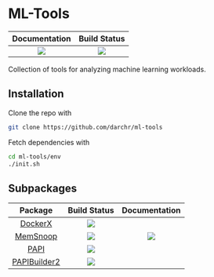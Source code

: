 # ML-Tools

| **Documentation** | **Build Status** |
|:---:|:---:|
[![][docs-latest-img]][docs-latest-url] | [![][travis-img]][travis-url] |

Collection of tools for analyzing machine learning workloads.

## Installation

Clone the repo with
```sh
git clone https://github.com/darchr/ml-tools
```
Fetch dependencies with
```sh
cd ml-tools/env
./init.sh
```

## Subpackages

| **Package** | **Build Status** | **Documentation** |
|:-----------:|:----------------:|:-----------------:|
| [DockerX](https://github.com/hildebrandmw/DockerX.jl)   | [![][dockerx-travis-img]][dockerx-travis-url]   |                                           |
| [MemSnoop](https://github.com/hildebrandmw/MemSnoop.jl) | [![][memsnoop-travis-img]][memsnoop-travis-url] | [![][docs-latest-img]][memsnoop-docs-url] |
| [PAPI](https://github.com/hildebrandmw/PAPI.jl)         | [![][papi-travis-img]][papi-travis-url]         |                                           |
| [PAPIBuilder2](https://github.com/hildebrandmw/PAPIBuilder2) | [![][papibuilder-travis-img]][papibuilder-travis-url] |                                |


[docs-latest-img]: https://img.shields.io/badge/docs-latest-blue.svg
[docs-latest-url]: http://arch.cs.ucdavis.edu/ml-tools/latest/

[travis-img]: https://travis-ci.org/darchr/ml-tools.svg?branch=master
[travis-url]: https://travis-ci.org/darchr/ml-tools

[dockerx-travis-img]: https://travis-ci.org/hildebrandmw/DockerX.jl.svg?branch=master
[dockerx-travis-url]: https://travis-ci.org/hildebrandmw/DockerX.jl 

[memsnoop-travis-img]: https://travis-ci.org/hildebrandmw/MemSnoop.jl.svg?branch=master
[memsnoop-travis-url]: https://travis-ci.org/hildebrandmw/MemSnoop.jl 
[memsnoop-docs-url]: https://hildebrandmw.github.io/MemSnoop.jl/latest

[papi-travis-img]: https://travis-ci.org/hildebrandmw/PAPI.jl.svg?branch=master
[papi-travis-url]: https://travis-ci.org/hildebrandmw/PAPI.jl 

[papibuilder-travis-img]: https://travis-ci.org/hildebrandmw/PAPIBuilder2.svg?branch=master
[papibuilder-travis-url]: https://travis-ci.org/hildebrandmw/PAPIBuilder2 
